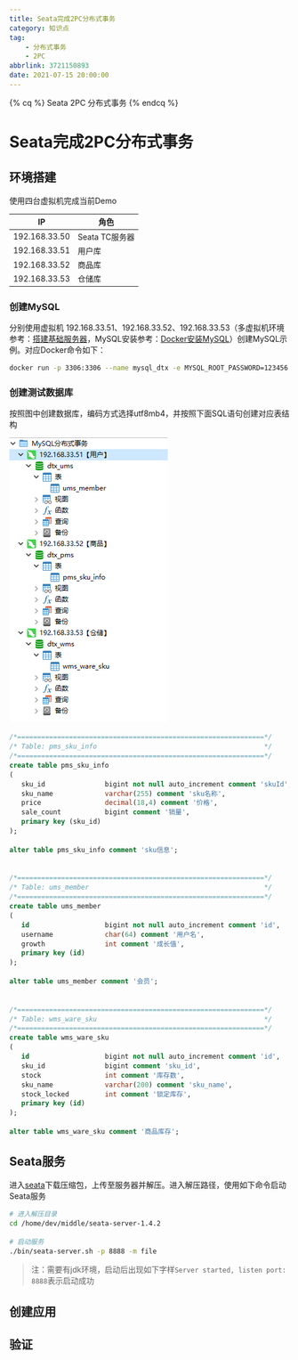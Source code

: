 ```yaml
---
title: Seata完成2PC分布式事务
category: 知识点
tag: 
	- 分布式事务
	- 2PC
abbrlink: 3721150893
date: 2021-07-15 20:00:00
---
```


{% cq %}
Seata 2PC 分布式事务
{% endcq %}

<!-- more -->

# Seata完成2PC分布式事务

## 环境搭建

使用四台虚拟机完成当前Demo

| IP            | 角色           |
| ------------- | -------------- |
| 192.168.33.50 | Seata TC服务器 |
| 192.168.33.51 | 用户库         |
| 192.168.33.52 | 商品库         |
| 192.168.33.53 | 仓储库         |



### 创建MySQL

分别使用虚拟机 192.168.33.51、192.168.33.52、192.168.33.53（多虚拟机环境参考：[搭建基础服务器](./2556627931)，MySQL安装参考：[Docker安装MySQL](./728095789)）创建MySQL示例。对应Docker命令如下：

```bash
docker run -p 3306:3306 --name mysql_dtx -e MYSQL_ROOT_PASSWORD=123456 -d mysql:5.7
```

### 创建测试数据库

按照图中创建数据库，编码方式选择utf8mb4，并按照下面SQL语句创建对应表结构

![image-20210728174332655](Seata完成2PC分布式事务/image-20210728174332655.png)

```sql
/*==============================================================*/
/* Table: pms_sku_info                                          */
/*==============================================================*/
create table pms_sku_info
(
   sku_id               bigint not null auto_increment comment 'skuId',
   sku_name             varchar(255) comment 'sku名称',
   price                decimal(18,4) comment '价格',
   sale_count           bigint comment '销量',
   primary key (sku_id)
);

alter table pms_sku_info comment 'sku信息';


/*==============================================================*/
/* Table: ums_member                                            */
/*==============================================================*/
create table ums_member
(
   id                   bigint not null auto_increment comment 'id',
   username             char(64) comment '用户名',
   growth               int comment '成长值',
   primary key (id)
);

alter table ums_member comment '会员';


/*==============================================================*/
/* Table: wms_ware_sku                                          */
/*==============================================================*/
create table wms_ware_sku
(
   id                   bigint not null auto_increment comment 'id',
   sku_id               bigint comment 'sku_id',
   stock                int comment '库存数',
   sku_name             varchar(200) comment 'sku_name',
   stock_locked         int comment '锁定库存',
   primary key (id)
);

alter table wms_ware_sku comment '商品库存';
```



## Seata服务

进入[seata](https://github.com/seata/seata/releases)下载压缩包，上传至服务器并解压。进入解压路径，使用如下命令启动Seata服务

```bash
# 进入解压目录
cd /home/dev/middle/seata-server-1.4.2

# 启动服务
./bin/seata-server.sh -p 8888 -m file
```

> 注：需要有jdk环境，启动后出现如下字样`Server started, listen port: 8888`表示启动成功



## 创建应用





## 验证

